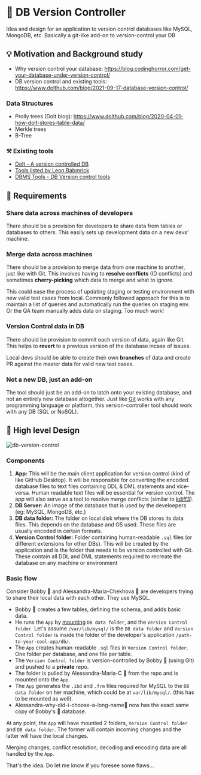 # 💽 DB Version Controller
Idea and design for an application to version control databases like MySQL, MongoDB, etc. Basically a git-like add-on to version-control your DB 

## 💡 Motivation and Background study 
* Why version control your database: https://blog.codinghorror.com/get-your-database-under-version-control/
* DB version control and existing tools: https://www.dolthub.com/blog/2021-09-17-database-version-control/

### Data Structures
* Prolly trees (Dolt blog): https://www.dolthub.com/blog/2020-04-01-how-dolt-stores-table-data/
* Merkle trees
* B-Tree

### ⚒️ Existing tools
* [Dolt - A version controlled DB](https://docs.dolthub.com/introduction/what-is-dolt)
* [Tools listed by Leon Babmrick](https://secretgeek.net/dbcontrol)
* [DBMS Tools - DB Version control tools](https://dbmstools.com/categories/version-control-tools)


## 📝 Requirements

### Share data across machines of developers
There should be a provision for developers to share data from tables or databases to others. This easily sets up development data on a new devs' machine.

### Merge data across machines
There should be a provision to merge data from one machine to another, just like with Git. This involves having to **resolve conflicts** (ID conflicts) and sometimes **cherry-picking** which data to merge and what to ignore.

This could ease the process of updating staging or testing environment with new valid test cases from local. Commonly followed approach for this is to maintain a list of queries and automatically run the queries on staging env. Or the QA team manually adds data on staging. Too much work!

### Version Control data in DB
There should be provision to commit each version of data, again like Git. This helps to **revert** to a previous version of the database incase of issues.

Local devs should be able to create their own **branches** of data and create PR against the master data for valid new test cases.

### Not a new DB, just an add-on
The tool should just be an add-on to latch onto your existing database, and not an entirely new database altogether. Just like [Git](https://git-scm.com/) works with any programming language or platform, this version-controller tool should work with any DB (SQL or NoSQL).


## 🎨 High level Design
![db-version-control](https://user-images.githubusercontent.com/10389062/204053829-d98d994b-b775-4c90-ac3b-472ab338b522.png)

### Components
1. **App:** This will be the main client application for version control (kind of like GitHub Desktop). It will be responsible for converting the encoded database files to text files containing DDL & DML statements and vice-versa. Human readable text files will be essential for version control. The app will also serve as a tool to resolve merge conflicts (similar to [kdiff3](https://kdiff3.sourceforge.net/)).
2. **DB Server:** An image of the database that is used by the develoepers (eg: MySQL, MongoDB, etc.)
3. **DB data folder:** The folder on local disk where the DB stores its data files. This depends on the database and OS used. These files are usually encoded in certain formats. 
4. **Version Control folder:** Folder containing human-readable `.sql` files (or different extensions for other DBs). This will be created by the application and is the folder that needs to be version controlled with Git. These contain all DDL and DML statements required to recreate the database on any machine or environment   

### Basic flow
Consider Bobby 🧔 and Alessandra-Maria-Chekhova 👧 are developers trying to share their local data with each other. They use MySQL.

* Bobby 🧔 creates a few tables, defining the schema, and adds basic data. 
* He runs the `App` by [mounting](https://docs.docker.com/storage/bind-mounts/) `DB data folder`, and the `Version Control folder`. Let's assume `/var/lib/mysql/` is the `DB data folder` and `Version Control folder` is inside the folder of the developer's application `/path-to-your-cool-app/db/`.
* The `App` creates human-readable `.sql` files in `Version Control folder`. One folder per database, and one file per table. 
* The `Version Control folder` is version-controlled by Bobby 🧔 (using Git) and pushed to a **private** repo.
* The folder is pulled by Alessandra-Maria-C 👧 from the repo and is mounted onto the `App`. 
* The `App` generates the `.ibd` and `.frm` files required for MySQL to the `DB data folder` on her machine, which could be at `var/lib/mysql/`. (this has to be mounted as well).
* Alessandra-why-did-i-choose-a-long-name👧 now has the exact same copy of Bobby's 🧔 database.

At any point, the `App` will have mounted 2 folders, `Version Control folder` and `DB data folder`. The former will contain incoming changes and the latter will have the local changes. 

Merging changes, conflict resolution, decoding and encoding data are all handled by the `App`.

That's the idea. Do let me know if you foresee some flaws...
